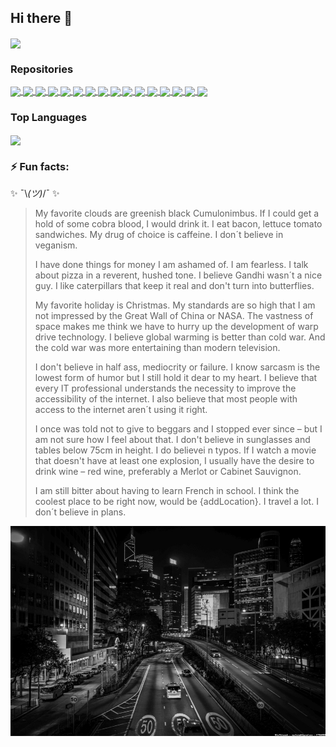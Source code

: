 ## Hi there 👋

<a href="https://github.com/mpolinowski/github-readme-stats">
  <img align="center" src="https://github-readme-stats.vercel.app/api?username=mpolinowski&show_icons=true&theme=tokyonight" />
</a>



### Repositories

<a href="https://github.com/mpolinowski/nginx_docker_ingress">
  <img align="center" src="https://github-readme-stats.vercel.app/api/pin/?username=mpolinowski&repo=nginx_docker_ingress&theme=tokyonight" />
</a>
<a href="https://github.com/mpolinowski/nomadic-mautic">
  <img align="center" src="https://github-readme-stats.vercel.app/api/pin/?username=mpolinowski&repo=i-know-flowers&theme=tokyonight" />
</a>
<a href="https://github.com/mpolinowski/nomadic-borg">
  <img align="center" src="https://github-readme-stats.vercel.app/api/pin/?username=mpolinowski&repo=nomadic-borg&theme=tokyonight" />
</a>
<a href="https://github.com/mpolinowski/go-cicd">
  <img align="center" src="https://github-readme-stats.vercel.app/api/pin/?username=mpolinowski&repo=go-cicd&theme=tokyonight" />
</a>
<a href="https://github.com/mpolinowski/osticket-nomad">
  <img align="center" src="https://github-readme-stats.vercel.app/api/pin/?username=mpolinowski&repo=osticket-nomad&theme=tokyonight" />
</a>
<a href="https://github.com/mpolinowski/python-nltk">
  <img align="center" src="https://github-readme-stats.vercel.app/api/pin/?username=mpolinowski&repo=python-nltk&theme=tokyonight" />
</a>
<a href="https://github.com/mpolinowski/tf-i-know-flowers">
  <img align="center" src="https://github-readme-stats.vercel.app/api/pin/?username=mpolinowski&repo=tf-i-know-flowers&theme=tokyonight" />
</a>
<a href="https://github.com/mpolinowski/ha-mqtt-python">
  <img align="center" src="https://github-readme-stats.vercel.app/api/pin/?username=mpolinowski&repo=ha-mqtt-python&theme=tokyonight" />
</a>
<a href="https://github.com/mpolinowski/nomad-loadbalanced-nts">
  <img align="center" src="https://github-readme-stats.vercel.app/api/pin/?username=mpolinowski&repo=nomad-loadbalanced-nts&theme=tokyonight" />
</a>
<a href="https://github.com/mpolinowski/nomad-nts-chrony">
  <img align="center" src="https://github-readme-stats.vercel.app/api/pin/?username=mpolinowski&repo=nomad-nts-chrony&theme=tokyonight" />
</a>
<a href="https://github.com/mpolinowski/elk-server-compose">
  <img align="center" src="https://github-readme-stats.vercel.app/api/pin/?username=mpolinowski&repo=elk-server-compose&theme=tokyonight" />
</a>
<a href="https://github.com/mpolinowski/opencv-rtsp">
  <img align="center" src="https://github-readme-stats.vercel.app/api/pin/?username=mpolinowski&repo=opencv-rtsp&theme=tokyonight" />
</a>
<a href="https://github.com/mpolinowski/opencv2-tracking-algorithm">
  <img align="center" src="https://github-readme-stats.vercel.app/api/pin/?username=mpolinowski&repo=opencv2-tracking-algorithm&theme=tokyonight" />
</a>
<a href="https://github.com/mpolinowski/nomad-zabbix-server">
  <img align="center" src="https://github-readme-stats.vercel.app/api/pin/?username=mpolinowski&repo=nomad-zabbix-server&theme=tokyonight" />
</a>
<a href="https://github.com/mpolinowski/zabbix-server-compose">
  <img align="center" src="https://github-readme-stats.vercel.app/api/pin/?username=mpolinowski&repo=zabbix-server-compose&theme=tokyonight" />
</a>
<a href="https://github.com/mpolinowski/docusaurus_elasticsearch">
  <img align="center" src="https://github-readme-stats.vercel.app/api/pin/?username=mpolinowski&repo=docusaurus_elasticsearch&theme=tokyonight" />
</a>

### Top Languages

<a href="https://github.com/mpolinowski/github-readme-stats">
  <img align="center" src="https://github-readme-stats.vercel.app/api/top-langs/?username=mpolinowski&theme=tokyonight&hide=java,css,html&langs_count=4" />
</a>


### ⚡ Fun facts:

✨ ¯\\_(ツ)_/¯ ✨

 
> My favorite clouds are greenish black Cumulonimbus. If I could get a hold of some cobra blood, I would drink it. I eat bacon, lettuce tomato sandwiches. My drug of choice is caffeine. I don´t believe in veganism.
> 
> I have done things for money I am ashamed of. I am fearless. I talk about pizza in a reverent, hushed tone. I believe Gandhi wasn´t a nice guy. I like caterpillars that keep it real and don't turn into butterflies.
> 
> My favorite holiday is Christmas. My standards are so high that I am not impressed by the Great Wall of China or NASA. The vastness of space makes me think we have to hurry up the development of warp drive technology. I believe global warming is better than cold war. And the cold war was more entertaining than modern television.
> 
> I don't believe in half ass, mediocrity or failure. I know sarcasm is the lowest form of humor but I still hold it dear to my heart. I believe that every IT professional understands the necessity to improve the accessibility of the internet. I also believe that most people with access to the internet aren´t using it right.
> 
> I once was told not to give to beggars and I stopped ever since – but I am not sure how I feel about that. I don't believe in sunglasses and tables below 75cm in height. I do believei n typos. If I watch a movie that doesn't have at least one explosion, I usually have the desire to drink wine – red wine, preferably a Merlot or Cabinet Sauvignon.
> 
> I am still bitter about having to learn French in school. I think the coolest place to be right now, would be {addLocation}. I travel a lot. I don´t believe in plans.


![Anapurna, Pokhara, Nepal](./hk-cent.jpg)
